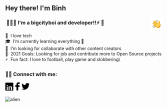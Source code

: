 <h2>Hey there! I'm Binh</h2><img alt="Night Coding" src="./assets/wave.gif" width='40' align="right" />

### &nbsp;👨🏻‍💻 I'm a bigcityboi and developer!!⚡ 👋
🔭 &nbsp;I love tech\
🎓 &nbsp;I’m currently learning everything 🤣\
👯 &nbsp;I’m looking for collaborate with other content creators\
🥅 &nbsp;2021 Goals: Looking for job and contribute more to Open Source projects\
⚡ &nbsp;Fun fact: I love to football, play game and slobbering\
### 🤝🏻 Connect with me:
<a title="Linkedin" target="_blank" href="https://www.linkedin.com/in/vu-binh-7a28a817b/"><img alt="Linkedin" align="left" width="26px" src="./assets/linkedin.png"/></a>
<a title="Facebook" target="_blank" href="https://www.facebook.com/vu.binh.5661/"><img alt="Facebook" align="left" width="26px" src="./assets/facebook.png"/></a>
<a title="Tweeter" target="_blank" href="https://twitter.com/BnhGold3"><img alt="Tweeter" width="26px" src="./assets/tweeter1.png"/></a><br/><br/>
<img alt="alien" src="https://user-images.githubusercontent.com/55707606/108613728-0fa5c200-7427-11eb-888d-8baf858ea4a3.gif"/>

